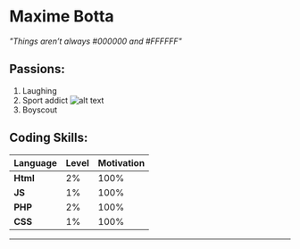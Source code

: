 # **Maxime Botta**
*"Things aren’t always #000000 and #FFFFFF"*

## Passions:
1. Laughing
2. Sport addict ![alt text](https://www.google.com/search?client=ubuntu&channel=fs&biw=1853&bih=951&tbm=isch&sa=1&ei=nGg3XIyqM4OcjgTiyLKgBw&q=petit+coureur+a+pied+stickman&oq=petit+coureur+a+pied+stickman&gs_l=img.3...6850.9963..10125...1.0..0.157.1393.0j10......1....1..gws-wiz-img.GOiI0n6vEPk#imgrc=RCQTo9RUvp88TM:) 
3. Boyscout

## Coding Skills:
| Language  |  Level  |  Motivation |
|-----------|---------|-------------| 
| **Html**  |  2%     |  100%       |
| **JS**    |  1%     |  100%       |
| **PHP**   |  2%     |  100%       | 
| **CSS**   |  1%     |  100%       |

---






